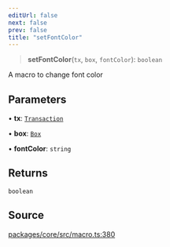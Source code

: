 ```yaml
---
editUrl: false
next: false
prev: false
title: "setFontColor"
---
```


> **setFontColor**(`tx`, `box`, `fontColor`): `boolean`

A macro to change font color

## Parameters

• **tx**: [`Transaction`](/api-core/classes/transaction/)

• **box**: [`Box`](/api-core/classes/box/)

• **fontColor**: `string`

## Returns

`boolean`

## Source

[packages/core/src/macro.ts:380](https://github.com/dgmjs/dgmjs/blob/main/packages/core/src/macro.ts#L380)
